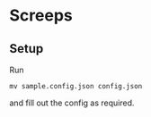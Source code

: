 # Screeps

## Setup

Run
```
mv sample.config.json config.json
```
and fill out the config as required.